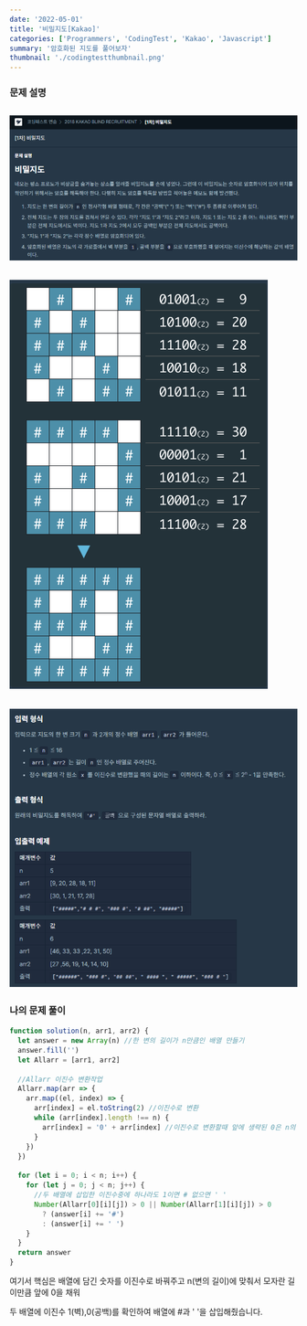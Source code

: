 ```yaml
---
date: '2022-05-01'
title: '비밀지도[Kakao]'
categories: ['Programmers', 'CodingTest', 'Kakao', 'Javascript']
summary: '암호화된 지도를 풀어보자'
thumbnail: './codingtestthumbnail.png'
---
```


### 문제 설명

## ![file:///C:/Reactblog/LEEBLOG/static/programmers/scrmap1.PNG](../static/programmers/scrmap1.PNG)

## ![file:///C:/Reactblog/LEEBLOG/static/programmers/scrmap2.PNG](../static/programmers/scrmap2.PNG)

## ![file:///C:/Reactblog/LEEBLOG/static/programmers/scrmap3.PNG](../static/programmers/scrmap3.PNG)

### 나의 문제 풀이

```javascript
function solution(n, arr1, arr2) {
  let answer = new Array(n) //한 변의 길이가 n만큼인 배열 만들기
  answer.fill('')
  let Allarr = [arr1, arr2]

  //Allarr 이진수 변환작업
  Allarr.map(arr => {
    arr.map((el, index) => {
      arr[index] = el.toString(2) //이진수로 변환
      while (arr[index].length !== n) {
        arr[index] = '0' + arr[index] //이진수로 변환할때 앞에 생략된 0은 n의 길이만큼 채워주기
      }
    })
  })

  for (let i = 0; i < n; i++) {
    for (let j = 0; j < n; j++) {
      //두 배열에 삽입한 이진수중에 하나라도 1이면 # 없으면 ' '
      Number(Allarr[0][i][j]) > 0 || Number(Allarr[1][i][j]) > 0
        ? (answer[i] += '#')
        : (answer[i] += ' ')
    }
  }
  return answer
}
```

여기서 핵심은 배열에 담긴 숫자를 이진수로 바꿔주고 n(변의 길이)에 맞춰서 모자란 길이만큼 앞에 0을 채워

두 배열에 이진수 1(벽),0(공백)를 확인하여 배열에 #과 ' '을 삽입해줬습니다.
